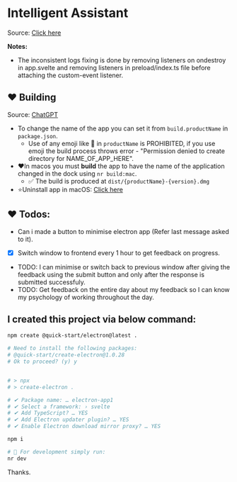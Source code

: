 # Intelligent Assistant

Source: [Click here](https://electron-vite.org/guide/#scaffolding-your-first-electron-vite-project)

**Notes:**

- The inconsistent logs fixing is done by removing listeners on ondestroy in app.svelte and removing listeners in preload/index.ts file before attaching the custom-event listener.

## ❤️ Building

Source: [ChatGPT](https://chatgpt.com/c/68b57bdf-72ec-832c-bcdc-dade5506f7b4)

- To change the name of the app you can set it from `build.productName` in `package.json`.
  - Use of any emoji like 🚀 in `productName` is PROHIBITED, if you use emoji the build process throws error - "Permission denied to create directory for NAME_OF_APP_HERE".
- ❤️In macos you must **build** the app to have the name of the application changed in the dock using `nr build:mac`.
  - ✅ The build is produced at `dist/{productName}-{version}.dmg`
- ⭐️Uninstall app in macOS: [Click here](https://docs.google.com/document/d/1d4Tq28JC17lFqkoz3lqodACnOlCihFj-MnzNb2Vcqd8/edit?tab=t.0#heading=h.6227jtpwqhic)

## ❤️ **Todos:**

- Can i made a button to minimise electron app (Refer last message asked to it).
- [x] Switch window to frontend every 1 hour to get feedback on progress.
- TODO: I can minimise or switch back to previous window after giving the feedback using the submit button and only after the response is submitted successfuly.
- TODO: Get feedback on the entire day about my feedback so I can know my psychology of working throughout the day.

## I created this project via below command:

```bash
npm create @quick-start/electron@latest .

# Need to install the following packages:
# @quick-start/create-electron@1.0.28
# Ok to proceed? (y) y


# > npx
# > create-electron .

# ✔ Package name: … electron-app1
# ✔ Select a framework: › svelte
# ✔ Add TypeScript? … YES
# ✔ Add Electron updater plugin? … YES
# ✔ Enable Electron download mirror proxy? … YES

npm i

# 🚀 For development simply run:
nr dev
```

Thanks.
